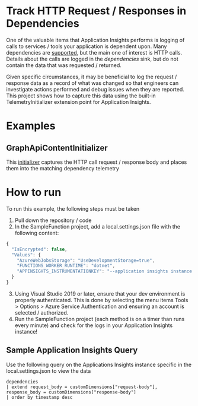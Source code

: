 ﻿# Track HTTP Request / Responses in Dependencies
One of the valuable items that Application Insights performs is logging of calls to services / tools your application is dependent upon.  Many dependencies are [supported](https://docs.microsoft.com/en-us/azure/azure-monitor/app/asp-net-dependencies), but the main one of interest is HTTP calls.  Details about the calls are logged in the _dependencies_ sink, but do not contain the data that was requested / returned.

Given specific circumstances, it may be beneficial to log the request / response data as a record of what was changed so that engineers can investigate actions performed and debug issues when they are reported.  This project shows how to capture this data using the built-in TelemetryInitializer extension point for Application Insights.

# Examples
## GraphApiContentInitializer
This [initializer](SampleFunction/GraphApiContentInitializer.cs) captures the HTTP call request / response body and places them into the matching dependency telemetry

# How to run
To run this example, the following steps must be taken
1. Pull down the repository / code
2. In the SampleFunction project, add a local.settings.json file with the following content:
```Javascript
{
  "IsEncrypted": false,
  "Values": {
    "AzureWebJobsStorage": "UseDevelopmentStorage=true",
    "FUNCTIONS_WORKER_RUNTIME": "dotnet",
    "APPINSIGHTS_INSTRUMENTATIONKEY": "--application insights instance to send logs to--"
  }
}
```
3. Using Visual Studio 2019 or later, ensure that your dev environment is properly authenticated.  This is done by selecting the menu items Tools > Options > Azure Service Authentication and ensuring an account is selected / authorized.
4. Run the SampleFunction project (each method is on a timer than runs every minute) and check for the logs in your Application Insights instance!

## Sample Application Insights Query
Use the following query on the Applications Insights instance specific in the local.settings.json to view the data
```
dependencies
| extend request_body = customDimensions["request-body"], response_body = customDimensions["response-body"]
| order by timestamp desc
```